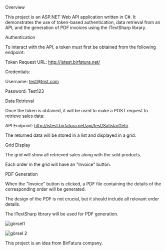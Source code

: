 Overview

This project is an ASP.NET Web API application written in C#. It demonstrates the use of token-based authentication, data retrieval from an API, and the generation of PDF invoices using the ITextSharp library.

Authentication

To interact with the API, a token must first be obtained from the following endpoint:

Token Request URL:
http://istest.birfatura.net/

Credentials:

Username: test@test.com

Password: Test123

Data Retrieval

Once the token is obtained, it will be used to make a POST request to retrieve sales data:

API Endpoint:
http://istest.birfatura.net/api/test/SatislarGetir

The returned data will be stored in a list and displayed in a grid.

Grid Display

The grid will show all retrieved sales along with the sold products.

Each order in the grid will have an "Invoice" button.

PDF Generation

When the "Invoice" button is clicked, a PDF file containing the details of the corresponding order will be generated.

The design of the PDF is not crucial, but it should include all relevant order details.

The ITextSharp library will be used for PDF generation.

![görsel1](https://github.com/user-attachments/assets/5dafd57d-bcf6-4648-afe9-56adc6e39d04)

![görsel 2](https://github.com/user-attachments/assets/0247f1ce-3a0c-4e2a-8d8c-5384fadc09a7)



This project is an idea from BirFatura company.


